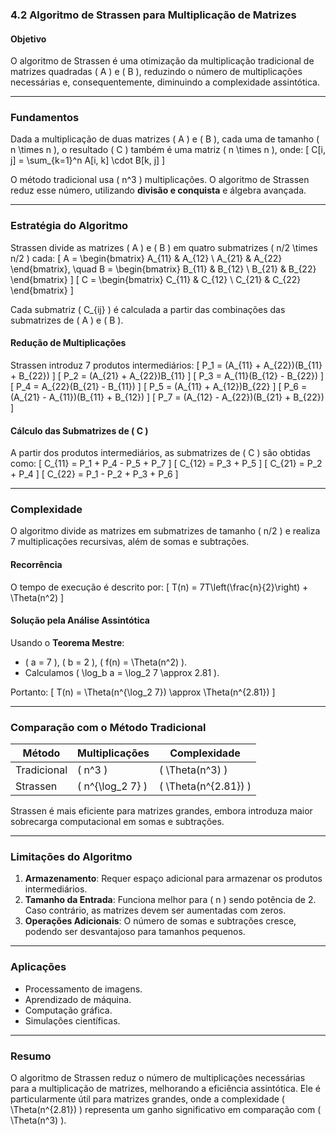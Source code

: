 ### **4.2 Algoritmo de Strassen para Multiplicação de Matrizes**

#### **Objetivo**
O algoritmo de Strassen é uma otimização da multiplicação tradicional de matrizes quadradas \( A \) e \( B \), reduzindo o número de multiplicações necessárias e, consequentemente, diminuindo a complexidade assintótica.

---

### **Fundamentos**
Dada a multiplicação de duas matrizes \( A \) e \( B \), cada uma de tamanho \( n \times n \), o resultado \( C \) também é uma matriz \( n \times n \), onde:
\[
C[i, j] = \sum_{k=1}^n A[i, k] \cdot B[k, j]
\]

O método tradicional usa \( n^3 \) multiplicações. O algoritmo de Strassen reduz esse número, utilizando **divisão e conquista** e álgebra avançada.

---

### **Estratégia do Algoritmo**
Strassen divide as matrizes \( A \) e \( B \) em quatro submatrizes \( n/2 \times n/2 \) cada:
\[
A = \begin{bmatrix} A_{11} & A_{12} \\ A_{21} & A_{22} \end{bmatrix}, \quad
B = \begin{bmatrix} B_{11} & B_{12} \\ B_{21} & B_{22} \end{bmatrix}
\]
\[
C = \begin{bmatrix} C_{11} & C_{12} \\ C_{21} & C_{22} \end{bmatrix}
\]

Cada submatriz \( C_{ij} \) é calculada a partir das combinações das submatrizes de \( A \) e \( B \).

#### **Redução de Multiplicações**
Strassen introduz 7 produtos intermediários:
\[
P_1 = (A_{11} + A_{22})(B_{11} + B_{22})
\]
\[
P_2 = (A_{21} + A_{22})B_{11}
\]
\[
P_3 = A_{11}(B_{12} - B_{22})
\]
\[
P_4 = A_{22}(B_{21} - B_{11})
\]
\[
P_5 = (A_{11} + A_{12})B_{22}
\]
\[
P_6 = (A_{21} - A_{11})(B_{11} + B_{12})
\]
\[
P_7 = (A_{12} - A_{22})(B_{21} + B_{22})
\]

#### **Cálculo das Submatrizes de \( C \)**
A partir dos produtos intermediários, as submatrizes de \( C \) são obtidas como:
\[
C_{11} = P_1 + P_4 - P_5 + P_7
\]
\[
C_{12} = P_3 + P_5
\]
\[
C_{21} = P_2 + P_4
\]
\[
C_{22} = P_1 - P_2 + P_3 + P_6
\]

---

### **Complexidade**
O algoritmo divide as matrizes em submatrizes de tamanho \( n/2 \) e realiza 7 multiplicações recursivas, além de somas e subtrações.

#### **Recorrência**
O tempo de execução é descrito por:
\[
T(n) = 7T\left(\frac{n}{2}\right) + \Theta(n^2)
\]

#### **Solução pela Análise Assintótica**
Usando o **Teorema Mestre**:
- \( a = 7 \), \( b = 2 \), \( f(n) = \Theta(n^2) \).
- Calculamos \( \log_b a = \log_2 7 \approx 2.81 \).

Portanto:
\[
T(n) = \Theta(n^{\log_2 7}) \approx \Theta(n^{2.81})
\]

---

### **Comparação com o Método Tradicional**
| Método               | Multiplicações | Complexidade    |
|----------------------|----------------|-----------------|
| Tradicional          | \( n^3 \)      | \( \Theta(n^3) \) |
| Strassen             | \( n^{\log_2 7} \) | \( \Theta(n^{2.81}) \) |

Strassen é mais eficiente para matrizes grandes, embora introduza maior sobrecarga computacional em somas e subtrações.

---

### **Limitações do Algoritmo**
1. **Armazenamento**: Requer espaço adicional para armazenar os produtos intermediários.
2. **Tamanho da Entrada**: Funciona melhor para \( n \) sendo potência de 2. Caso contrário, as matrizes devem ser aumentadas com zeros.
3. **Operações Adicionais**: O número de somas e subtrações cresce, podendo ser desvantajoso para tamanhos pequenos.

---

### **Aplicações**
- Processamento de imagens.
- Aprendizado de máquina.
- Computação gráfica.
- Simulações científicas.

---

### **Resumo**
O algoritmo de Strassen reduz o número de multiplicações necessárias para a multiplicação de matrizes, melhorando a eficiência assintótica. Ele é particularmente útil para matrizes grandes, onde a complexidade \( \Theta(n^{2.81}) \) representa um ganho significativo em comparação com \( \Theta(n^3) \).
